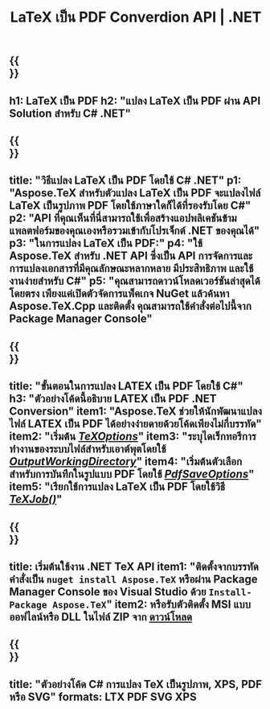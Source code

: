 ﻿---
translation: true
template: /_templates/_conversion-child-net.md
title: LaTeX เป็น PDF Converdion API | .NET
description: ฟังก์ชันการแปลง LaTeX เป็น PDF รวมไลบรารี .NET ภายในองค์กรนี้เข้ากับโครงการของคุณหรือใช้แอปพลิเคชันข้ามแพลตฟอร์มเพื่อแปลง LaTeX เป็น PDF
keywords: 'latex เป็น pdf api net, latex2pdf รวม c #'
url: /net/conversion/latex-to-pdf/
family: tex
platformtag: net
feature: conversion
informat: LATEX
outformat: PDF
otherformats: BMP PNG JPEG TIFF SVG XPS
---

{{<section banner>}}
---
h1: LaTeX เป็น PDF
h2: "แปลง LaTeX เป็น PDF ผ่าน API Solution สำหรับ C# .NET"
---

{{<section overview>}}
---
title: "วิธีแปลง LaTeX เป็น PDF โดยใช้ C# .NET"
p1: "Aspose.TeX สำหรับตัวแปลง LaTeX เป็น PDF จะแปลงไฟล์ LaTeX เป็นรูปภาพ PDF โดยใช้ภาษาใดก็ได้ที่รองรับโดย C#"
p2: "API ที่คุณเห็นที่นี่สามารถใช้เพื่อสร้างแอปพลิเคชันข้ามแพลตฟอร์มของคุณเองหรือรวมเข้ากับโปรเจ็กต์ .NET ของคุณได้"
p3: "ในการแปลง LaTeX เป็น PDF:"
p4: "ใช้ Aspose.TeX สำหรับ .NET API ซึ่งเป็น API การจัดการและการแปลงเอกสารที่มีคุณลักษณะหลากหลาย มีประสิทธิภาพ และใช้งานง่ายสำหรับ C#"
p5: "คุณสามารถดาวน์โหลดเวอร์ชันล่าสุดได้โดยตรง เพียงแค่เปิดตัวจัดการแพ็คเกจ NuGet แล้วค้นหา Aspose.TeX.Cpp และติดตั้ง คุณสามารถใช้คำสั่งต่อไปนี้จาก Package Manager Console"
---

{{<section feature1>}}
---
title: "ขั้นตอนในการแปลง LATEX เป็น PDF โดยใช้ C#"
h3: "ตัวอย่างโค้ดนี้อธิบาย LATEX เป็น PDF .NET Conversion"
item1: "Aspose.TeX ช่วยให้นักพัฒนาแปลงไฟล์ LATEX เป็น PDF ได้อย่างง่ายดายด้วยโค้ดเพียงไม่กี่บรรทัด"
item2: "เริ่มต้น [*TeXOptions*](https://reference.aspose.com/tex/net/aspose.tex/texoptions/)"
item3: "ระบุไดเร็กทอรีการทำงานของระบบไฟล์สำหรับเอาต์พุตโดยใช้ [*OutputWorkingDirectory*](https://reference.aspose.com/tex/net/aspose.tex/texoptions/outputworkingdirectory/)"
item4: "เริ่มต้นตัวเลือกสำหรับการบันทึกในรูปแบบ PDF โดยใช้ [*PdfSaveOptions*](https://reference.aspose.com/tex/net/aspose.tex.presentation.image/pdfsaveoptions/)"
item5: "เรียกใช้การแปลง LaTeX เป็น PDF โดยใช้วิธี [*TeXJob()*](https://reference.aspose.com/tex/net/aspose.tex/texjob/)"
---

{{<section feature2>}}
---
title: เริ่มต้นใช้งาน .NET TeX API
item1: "ติดตั้งจากบรรทัดคำสั่งเป็น ```nuget install Aspose.TeX``` หรือผ่าน Package Manager Console ของ Visual Studio ด้วย ```Install-Package Aspose.TeX```"
item2: หรือรับตัวติดตั้ง MSI แบบออฟไลน์หรือ DLL ในไฟล์ ZIP จาก [ดาวน์โหลด](https://releases.aspose.com/tex/net)
---

{{<section widget>}}
---
title: "ตัวอย่างโค้ด C# การแปลง TeX เป็นรูปภาพ, XPS, PDF หรือ SVG"
formats: LTX PDF SVG XPS
---